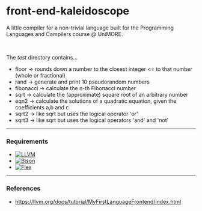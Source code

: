 # front-end-kaleidoscope

A little compiler for a non-trivial language built for the Programming Languages and Compilers course @ UniMORE.

<br>

The _test_ directory contains...
- floor &rarr; rounds down a number to the closest integer <= to that number (whole or fractional)
- rand  &rarr; generate and print 10 pseudorandom numbers
- fibonacci &rarr; calculate the n-th Fibonacci number
- sqrt  &rarr; calculate the (approximate) square root of an arbitrary number
- eqn2  &rarr; calculate the solutions of a quadratic equation, given the coefficients a,b and c
- sqrt2 &rarr; like sqrt but uses the logical operator 'or'
- sqrt3 &rarr; like sqrt but uses the logical operators 'and' and 'not'

<hr>

### Requirements

- [![LLVM](https://img.shields.io/badge/LLVM-17.0.6-blue)](https://releases.llvm.org/)
- [![Bison](https://img.shields.io/badge/Bison-3.8.2-red)](https://www.gnu.org/software/bison/bison.html)
- [![Flex](https://img.shields.io/badge/Flex-2.6.4-green)](https://gothub.frontendfriendly.xyz/westes/flex/blob/master/README.md)

<hr>

### References
- https://llvm.org/docs/tutorial/MyFirstLanguageFrontend/index.html
